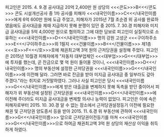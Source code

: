 피고인은 2015. 4. 9.경 공사대금 20억 2,400만 원 상당의 <<<콘도>>>B<<</콘도>>> 콘도 시설개선공사 중 1차 공사를 피해자 <<<내국인이름>>>C<<</내국인이름>>>에게 6억 600만 원에 도급 주었고, 피해자가 2015년 7월 초순경 위 공사를 완료하였음에도 공사대금을 제때 지급하지 못해 분쟁이 있던 중 2015. 7. 30.경 피해자와 미지급 공사대금을 5억 4,000만 원으로 협의하고 그에 대한 담보로 피고인이 실질적으로 소유하는 <<<내국인이름>>>D<<</내국인이름>>> 명의 강원 고성군 <<<구이하주소>>>E<<</구이하주소>>>외 1필지 <<<건물이름>>>B<<</건물이름>>> 제1층 <<<호>>>F<<</호>>>호에 채권최고액 3억 원의 근저당권을 설정해 주었다.
피고인은 2015년 10월경 피해자에게 "자동차 대부업체인 <<<대부업>>>G<<</대부업>>>에 투자를 했는데, 곧 잔금으로 몇 억 원이 들어올 것이니, <<<내국인이름>>>D<<</내국인이름>>> 명의 부동산에 설정한 근저당권을 <<<내국인이름>>>G<<</내국인이름>>>에 이전해 달라. 그러면 바로 잔금을 받아 미지급 공사대금 중 일부라도 갚아 주겠다."라는 취지로 거짓말하였다.
그러나 사실 피고인은 당시 <<<내국인이름>>>G<<</내국인이름>>>에게 받은 대출금을 변제하지 못해 독촉을 받던 중이어서 피해자가 위 부동산에 설정된 근저당권을 <<<내국인이름>>>G<<</내국인이름>>>에 이전해 주더라도 미지급 공사대금을 변제할 의사나 능력이 없었다.
피고인은 이에 속은 피해자로부터 2015. 10. 30.경 알 수 없는 장소에서 근저당권설정등기 이전에 필요한 채권 및 근저당권 양도증서 등을 받아 2015. 11. 6.경 위 부동산에 관하여 <<<내국인이름>>>G<<</내국인이름>>> 앞으로 근저당권이전등기를 마쳐 <<<내국인이름>>>G<<</내국인이름>>>으로 하여금 채권최고액 3억 원 상당의 재산상 이익을 취득하게 하였다.
